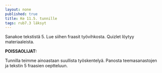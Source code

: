 ```yaml
---
layout: none
published: true
title: Ke 11.5. tunnille
tags: rub7.3 läksyt
---
```

Sanakoe tekstistä 5. Lue siihen fraasit työvihkosta. Quizlet löytyy materiaaleista.

**POISSAOLIJAT:**

Tunnilla teimme ainoastaan suullista työskentelyä. Panosta teemasanastojen ja tekstin 5 fraasien oeptteluun.
